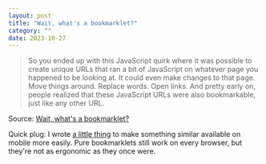 ```yaml
---
layout: post
title: "Wait, what's a bookmarklet?"
category: ""
date: 2023-10-27
---
```


>So you ended up with this JavaScript quirk where it was possible to create unique URLs that ran a bit of JavaScript on whatever page you happened to be looking at. It could even make changes to that page. Move things around. Replace words. Open links. And pretty early on, people realized that these JavaScript URLs were also bookmarkable, just like any other URL.

Source: [Wait, what's a bookmarklet?](https://thehistoryoftheweb.com/postscript/wait-whats-a-bookmarklet/)

Quick plug: I wrote [a little thing](https://github.com/benjaminoakes/bookmarklets) to make something similar available on mobile more easily.  Pure bookmarklets still work on every browser, but they're not as ergonomic as they once were.
